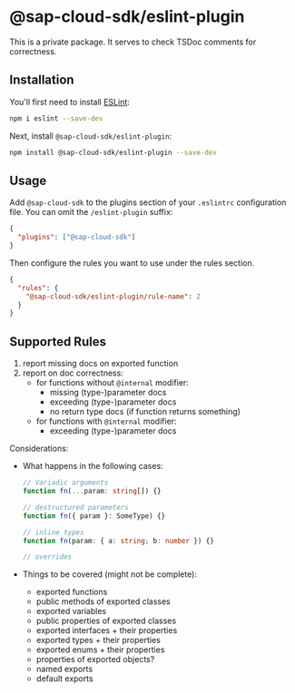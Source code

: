 # @sap-cloud-sdk/eslint-plugin

This is a private package.
It serves to check TSDoc comments for correctness.

## Installation

You'll first need to install [ESLint](https://eslint.org/):

```sh
npm i eslint --save-dev
```

Next, install `@sap-cloud-sdk/eslint-plugin`:

```sh
npm install @sap-cloud-sdk/eslint-plugin --save-dev
```

## Usage

Add `@sap-cloud-sdk` to the plugins section of your `.eslintrc` configuration file. You can omit the `/eslint-plugin` suffix:

```json
{
  "plugins": ["@sap-cloud-sdk"]
}
```

Then configure the rules you want to use under the rules section.

```json
{
  "rules": {
    "@sap-cloud-sdk/eslint-plugin/rule-name": 2
  }
}
```

## Supported Rules

1. report missing docs on exported function
2. report on doc correctness:
   - for functions without `@internal` modifier:
     - missing (type-)parameter docs
     - exceeding (type-)parameter docs
     - no return type docs (if function returns something)
   - for functions with `@internal` modifier:
     - exceeding (type-)parameter docs

Considerations:

- What happens in the following cases:

  ```ts
  // Variadic arguments
  function fn(...param: string[]) {}

  // destructured parameters
  function fn({ param }: SomeType) {}

  // inline types
  function fn(param: { a: string; b: number }) {}

  // overrides
  ```

- Things to be covered (might not be complete):
  - exported functions
  - public methods of exported classes
  - exported variables
  - public properties of exported classes
  - exported interfaces + their properties
  - exported types + their properties
  - exported enums + their properties
  - properties of exported objects?
  - named exports
  - default exports
